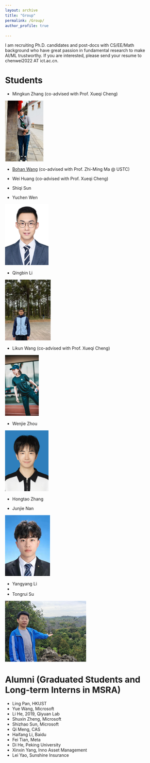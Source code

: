 ```yaml
---
layout: archive
title: "Group"
permalink: /Group/
author_profile: true

---
```

I am recruiting Ph.D. candidates and post-docs with CS/EE/Math background who have great passion in fundamental research to make AI/ML trustworthy. If you are interested, please send your resume to chenwei2022 AT ict.ac.cn.


Students
======

* Mingkun Zhang (co-advised with Prof. Xueqi Cheng)
<img src="./img/mingkun.jpg" height="200">

* [Bohan Wang](https://bhwangfy.github.io) (co-advised with Prof. Zhi-Ming Ma @ USTC)
* Wei Huang (co-advised with Prof. Xueqi Cheng)
* Shiqi Sun
  
* Yuchen Wen
<img src="./img/Yuchen.jpg" height="200">

* Qingbin Li
<img src="./img/Qingbin.jpg" height="200">

* Likun Wang (co-advised with Prof. Xueqi Cheng)
<img src="./img/likun.jpg" height="200">
   
* Wenjie Zhou
<img src="./img/wenjie.jpg" height="200">
   
* Hongtao Zhang
  
* Junjie Nan
<img src="./img/Junjie.jpg" height="200">
   
* Yangyang Li
* 
* Tongrui Su
<img src="./img/tongrui.jpg" height="200">



Alumni (Graduated Students and Long-term Interns in MSRA)
======
* Ling Pan, HKUST
* Yue Wang, Microsoft
* Li He, 2019, Qiyuan Lab
* Shuxin Zheng, Microsoft
* Shizhao Sun,  Microsoft
* Qi Meng, CAS
* Haifang Li, Baidu
* Fei Tian, Meta
* Di He, Peking University
* Xinxin Yang, Inno Asset Management
* Lei Yao, Sunshine Insurance

